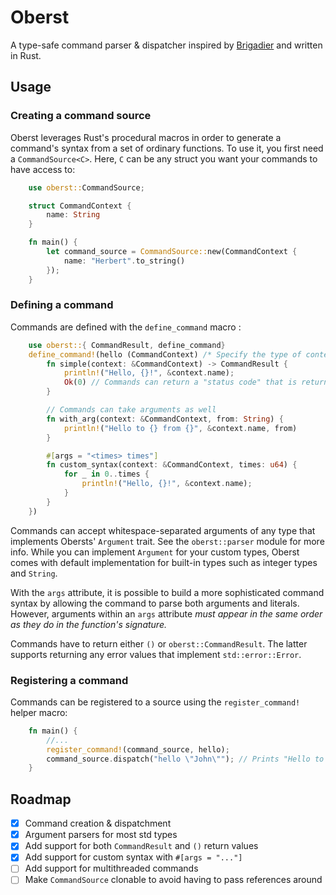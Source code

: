 # Oberst

A type-safe command parser & dispatcher inspired by [Brigadier](https://github.com/mojang/brigadier) and written in Rust.

## Usage

### Creating a command source

Oberst leverages Rust's procedural macros in order to generate a command's syntax from a set of ordinary functions. To use it, you first need a `CommandSource<C>`. Here, `C` can be any struct you want your commands to have access to:
```rust 
    use oberst::CommandSource;

    struct CommandContext {
        name: String
    }

    fn main() {
        let command_source = CommandSource::new(CommandContext {
            name: "Herbert".to_string()
        });
    }
```

### Defining a command

Commands are defined with the `define_command` macro : 
```rust
    use oberst::{ CommandResult, define_command}
    define_command!(hello (CommandContext) /* Specify the type of context this command needs to run */ {
        fn simple(context: &CommandContext) -> CommandResult {
            println!("Hello, {}!", &context.name);
            Ok(0) // Commands can return a "status code" that is returned to the dispatcher
        }

        // Commands can take arguments as well
        fn with_arg(context: &CommandContext, from: String) {
            println!("Hello to {} from {}", &context.name, from)
        }

        #[args = "<times> times"]
        fn custom_syntax(context: &CommandContext, times: u64) {
            for _ in 0..times {
                println!("Hello, {}!", &context.name);
            }
        }
    })
```

Commands can accept whitespace-separated arguments of any type that implements Obersts' `Argument` trait. See the `oberst::parser` module for more info. While you can implement `Argument` for your custom types, Oberst comes with default implementation for built-in types such as integer types and `String`.

With the `args` attribute, it is possible to build a more sophisticated command syntax by allowing the command to parse both arguments and literals. However, arguments within an `args` attribute _must appear in the same order as they do in the function's signature._ 

Commands have to return either `()` or `oberst::CommandResult`. The latter supports returning any error values that implement `std::error::Error`.

### Registering a command
Commands can be registered to a source using the `register_command!` helper macro:
```rust
    fn main() {
        //...
        register_command!(command_source, hello);
        command_source.dispatch("hello \"John\""); // Prints "Hello to Herbert from John"
    }
```

## Roadmap
- [x] Command creation & dispatchment
- [x] Argument parsers for most std types
- [x] Add support for both `CommandResult` and `()` return values
- [x] Add support for custom syntax with `#[args = "..."]`
- [ ] Add support for multithreaded commands
- [ ] Make `CommandSource` clonable to avoid having to pass references around